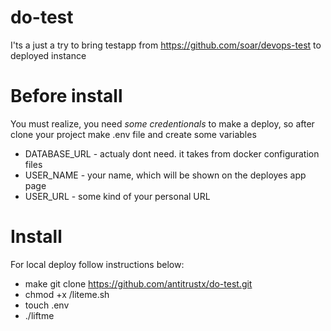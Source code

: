 # do-test
I'ts a just a try to bring testapp from https://github.com/soar/devops-test to deployed instance

# Before install
You must realize, you need *some credentionals* to make a deploy, so after clone your project make .env file and create some variables

* DATABASE_URL - actualy dont need. it takes from docker configuration files
* USER_NAME - your name, which will be shown on the deployes app page
* USER_URL - some kind of your personal URL

# Install
For local deploy follow instructions below:
 * make git clone https://github.com/antitrustx/do-test.git
 * chmod +x /liteme.sh
 * touch .env
 * ./liftme
  
  
